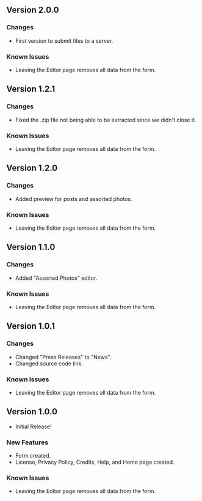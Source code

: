 ## Version 2.0.0

### Changes

* First version to submit files to a server.

### Known Issues

* Leaving the Editor page removes all data from the form.

## Version 1.2.1

### Changes

* Fixed the .zip file not being able to be extracted since we didn't close it.

### Known Issues

* Leaving the Editor page removes all data from the form.

## Version 1.2.0

### Changes

* Added preview for posts and assorted photos.

### Known Issues

* Leaving the Editor page removes all data from the form.

## Version 1.1.0

### Changes

* Added "Assorted Photos" editor.

### Known Issues

* Leaving the Editor page removes all data from the form.

## Version 1.0.1

### Changes

* Changed "Press Releases" to "News".
* Changed source code link.

### Known Issues

* Leaving the Editor page removes all data from the form.

## Version 1.0.0

* Initial Release!

### New Features

* Form created.
* License, Privacy Policy, Credits, Help, and Home page created.

### Known Issues

* Leaving the Editor page removes all data from the form.
